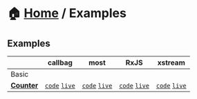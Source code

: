 # 🏠 [Home](../) / Examples

## Examples

| | callbag | most | RxJS | xstream |
| --- | --- | --- | --- | --- |
| Basic |
| **[Counter](./basic/counter)** | [`code`](./basic/counter/callbag) [`live`](https://stackblitz.com/github/troch/refract/tree/master/examples/basic/counter/callbag) | [`code`](./basic/counter/most) [`live`](https://stackblitz.com/github/troch/refract/tree/master/examples/basic/counter/most)  | [`code`](./basic/counter/rxjs) [`live`](https://stackblitz.com/github/troch/refract/tree/master/examples/basic/counter/rxjs)  | [`code`](./basic/counter/xstream) [`live`](https://stackblitz.com/github/troch/refract/tree/master/examples/basic/counter/xstream)  |